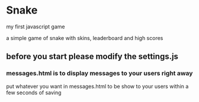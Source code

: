 # Snake
my first javascript game

a simple game of snake with skins, leaderboard and high scores

## before you start please modify the settings.js

### messages.html is to display messages to your users right away
put whatever you want in messages.html to be show to your users within a few seconds of saving

